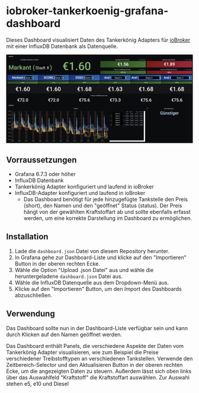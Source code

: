 # iobroker-tankerkoenig-grafana-dashboard

Dieses Dashboard visualisiert Daten des Tankerkönig Adapters für [ioBroker](https://iobroker.net/) mit einer InfluxDB Datenbank als Datenquelle.

![](dashboard.jpg)

## Vorraussetzungen

- Grafana 6.7.3 oder höher
- InfluxDB Datenbank
- Tankerkönig Adapter konfiguriert und laufend in ioBroker
- InfluxDB-Adapter konfiguriert und laufend in ioBroker
  - Das Dashboard benötigt für jede hinzugefügte Tankstelle den Preis (short), den Namen und den "geöffnet" Status (status). Der Preis hängt von der gewählten Kraftstoffart ab und sollte ebenfalls erfasst werden, um eine korrekte Darstellung im Dashboard zu ermöglichen.

## Installation

1. Lade die `dashboard.json` Datei von diesem Repository herunter.
2. In Grafana gehe zur Dashboard-Liste und klicke auf den "Importieren" Button in der oberen rechten Ecke.
3. Wähle die Option "Upload .json Datei" aus und wähle die heruntergeladene `dashboard.json` Datei aus.
4. Wähle die InfluxDB Datenquelle aus dem Dropdown-Menü aus.
5. Klicke auf den "Importieren" Button, um den Import des Dashboards abzuschließen.

## Verwendung

Das Dashboard sollte nun in der Dashboard-Liste verfügbar sein und kann durch Klicken auf den Namen geöffnet werden.

Das Dashboard enthält Panels, die verschiedene Aspekte der Daten vom Tankerkönig Adapter visualisieren, wie zum Beispiel die Preise verschiedener Treibstofftypen an verschiedenen Tankstellen. Verwende den Zeitbereich-Selector und den Aktualisieren Button in der oberen rechten Ecke, um die angezeigten Daten zu steuern. Außerdem lässt sich oben links über das Auswahlfeld "Kraftstoff" die Kraftstoffart auswählen. Zur Auswahl stehen e5, e10 und Diesel
